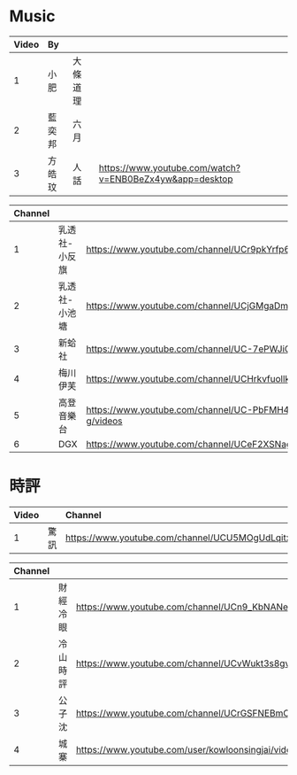 # Music
|Video|By|||
|:-|:-|:-|:-|
|1|小肥|大條道理|
|2|藍奕邦|六月|
|3|方皓玟|人話|https://www.youtube.com/watch?v=ENB0BeZx4yw&app=desktop|

|Channel|||
|:-|:-|:-|
|1|乳透社-小反旗|https://www.youtube.com/channel/UCr9pkYrfp6QumE11R9A9gqQ/videos|
|2|乳透社-小池塘|https://www.youtube.com/channel/UCjGMgaDmTJtyWl4QCbHJlig/videos|
|3|新蛤社|https://www.youtube.com/channel/UC-7ePWJiC5sX0ul434Wj0uQ/videos|
|4|梅川伊芙|https://www.youtube.com/channel/UCHrkvfuollkwjgGWAga8LLA/videos|
|5|高登音樂台|https://www.youtube.com/channel/UC-PbFMH4uhmqO71Gyxr5A-g/videos|
|6|DGX|https://www.youtube.com/channel/UCeF2XSNagaNH_BenCfkymCg/videos|

# 時評
|Video||Channel|
|:-|:-|:-|
|1|驚訊|https://www.youtube.com/channel/UCU5MOgUdLqitxKZRZy9vnnw/videos|

|Channel|||Website|
|:-|:-|:-|:-|
|1|財經冷眼|https://www.youtube.com/channel/UCn9_KbNANeyYREePe8YA2DA/videos|
|2|冷山時評|https://www.youtube.com/channel/UCvWukt3s8gvlfILooY8GYBg/videos|
|3|公子沈|https://www.youtube.com/channel/UCrGSFNEBmCN0rqhATZels2Q/videos|https://gongzishen.com/|
|4|城寨|https://www.youtube.com/user/kowloonsingjai/videos|
